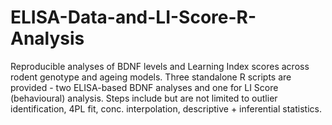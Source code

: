 # ELISA-Data-and-LI-Score-R-Analysis
Reproducible analyses of BDNF levels and Learning Index scores across rodent genotype and ageing models. Three standalone R scripts are provided - two ELISA-based BDNF analyses and one for LI Score (behavioural) analysis. Steps include but are not limited to outlier identification, 4PL fit, conc. interpolation, descriptive + inferential statistics.
